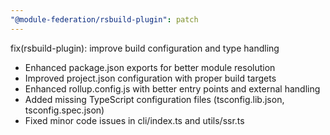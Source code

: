 ```yaml
---
"@module-federation/rsbuild-plugin": patch
---
```


fix(rsbuild-plugin): improve build configuration and type handling

- Enhanced package.json exports for better module resolution
- Improved project.json configuration with proper build targets
- Enhanced rollup.config.js with better entry points and external handling
- Added missing TypeScript configuration files (tsconfig.lib.json, tsconfig.spec.json)
- Fixed minor code issues in cli/index.ts and utils/ssr.ts